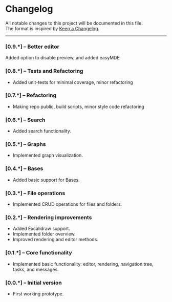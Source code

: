 # Changelog

All notable changes to this project will be documented in this file.  
The format is inspired by [Keep a Changelog](https://keepachangelog.com/en/1.0.0/).  

---
### [0.9.*] – Better editor
Added option to disable preview, and added easyMDE

### [0.8.*] – Tests and Refactoring
- Added unit-tests for minimal coverage, minor refactoring

### [0.7.*] – Refactoring
- Making repo public, build scripts, minor style code refactoring

### [0.6.*] – Search
- Added search functionality.

### [0.5.*] – Graphs
- Implemented graph visualization.

### [0.4.*] – Bases
- Added basic support for Bases.

### [0.3.*] – File operations
- Implemented CRUD operations for files and folders.

### [0.2.*] – Rendering improvements
- Added Excalidraw support.  
- Implemented folder overview.  
- Improved rendering and editor methods.

### [0.1.*] – Core functionality
- Implemented basic functionality: editor, rendering, navigation tree, tasks, and messages.

### [0.0.*] – Initial version
- First working prototype.
